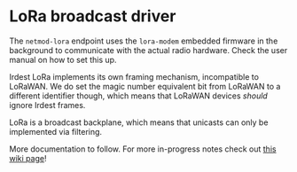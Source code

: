# LoRa broadcast driver

The `netmod-lora` endpoint uses the `lora-modem` embedded firmware in the background to communicate with the actual radio hardware.  Check the user manual on how to set this up.

Irdest LoRa implements its own framing mechanism, incompatible to LoRaWAN.  We do set the magic number equivalent bit from LoRaWAN to a different identifier though, which means that LoRaWAN devices *should* ignore Irdest frames.

LoRa is a broadcast backplane, which means that unicasts can only be implemented via filtering.

More documentation to follow.  For more in-progress notes check out [this wiki page](https://hedgedoc.irde.st/i4HoJwh-S7ODRsytRqMBHQ)!
